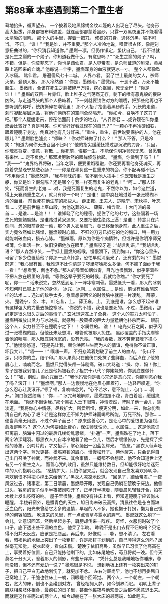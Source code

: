 # 第88章 本座遇到第二个重生者
蓦地抬头，循声望去。
一个披着及地黑锦绣金纹斗篷的人出现在了尽头。他身形高大挺拔，浑身都被布料遮盖，就连面部都蒙着黑纱，只露一双黑夜里并不能看得太清晰的眼睛。
那个人的手里，握着一把刀。
修狭的刀身，通体沉黑，锐不可当。
不归。
“谁！”
“我是谁，并不重要。”那个人冷冷地说，嗓音很古怪，像是刻意扭曲过的，“你只消我知道你。”
墨燃一凛，但仍作镇定，蛰伏自己。
“我不过就是死生之巅的一个弟子，你知道我做什么，有意思吗？”
“死生之巅的弟子？呵，不错，但是，你莫非忘了，你也是踏仙君，是人界帝君，是杀师证道的厉鬼，黄泉路上逃回来的亡魂。”
他每说一个字，墨燃浑身的血液就更冰一寸。
整个人都像坠入冰窟。
踏仙君。
屠遍儒风七十二城。
人界帝君。
娶了世上最美的女人，杀师灭亲，登顶人极。
那人冷然道：“你是，墨微雨。”
墨微雨。
十恶不赦，万死不能超生。
墨微雨，合该在死生之巅被碎尸万段，挖心抠目，死无全尸！
“你是谁！！”
墨燃的双目一片赤红，脸上稚子之气荡然无存，剩下的唯有恶鬼般的狠戾凶煞，与走道尽头的那个人岳峙着，下一刻就要锁住对方的喉咙，把那些他再也不想听到的称呼，统统撕碎在喉管里！
那个人抬了抬裹着黑纱的手，冗长的走道，刹时凝起层层冰晶，将他们俩所在的空间全然隔开。
“你如今，召唤不了这刀了吧。”那个人缓缓走来，停在他面前十余步的地方，“人界帝君……或许现在叫你墨燃会比较好？真是可笑，你可曾好好看过现在的自己？”
“一颗心不再冷硬如铁，跟着楚晚宁身边，倒真对他有几分好来。”
“重生，重生，前世说要保护的人，他在哪儿？”
墨燃脸色遽变：“师昧？！你对师昧做了什么？！”
那人不答，只是冷笑：“知道为何你无法召回不归吗？”他的指尖缓缓抚摸过那沉浓的刀身，“只因，你魂灵将变，恨意，将散……你死前，悔那一生，不能保你明净师兄无恙，曾愿若有来世……定不负他。”
那双凌厉骇然的眼眸倏忽抬起。
“墨燃，你做到了吗？！”
“我——”
“鬼界结界将破，当年之事，便要重蹈覆辙，你还要再看他身死魂灭，再跪着求楚晚宁慈悲心肠？——你是在辜负这一世重来的机会，你不配再碰不归。”
“不用你说！”墨燃怒道，“我与师昧的事，轮不到他人插手！你既知我是重生之躯，你又是谁？假勾陈？还是哪个与我一样死而复生的老鬼！”
“呵……”那人轻笑，“死而复生的老鬼……对，我是死而复生的老鬼，不然你以为，如今这世道，得上天眷顾重生之人，就只有你一个吗？”
是谁！
脑中疯狂地过着一张张模糊不清的面目。
前世死在他生前的那些人。
薛正雍、王夫人、楚晚宁、宋秋桐、叶忘昔……
还是前世逼上巫山殿，为他送葬的人。
薛蒙、梅含雪、十大门派的枭首……
是谁……是谁！！！
谁知晓了他的秘密，扼住了他的七寸，这些隔着一场生死的魍魉魑魅，是谁踏过黄泉追来，又要把他往绝路上逼！是谁！
转念只在片刻间，忽的眼前身影一动，那个男人衣帛飘飞，竟已移至他身前。此人重生之后，实力竟依然如此强悍，墨燃顿时心惊。
不归的刀刃已抵在的他的胸口，稍一用力就能刺破血肉，损去心脉。
“墨微雨，原以为你是个痴情种，但或许是你明净师兄福薄，你重活一世，依旧没把他放在眼里。”
墨燃咬牙道：“胡言乱语。”
“我胡言乱语？”那人森然冷笑，一手抵上墨燃的咽喉，慢慢滑下，落到胸口，“你这心里头，可留了多少位置给他？你那一点点怀念，恐怕早就消磨光了，还有剩的吗？”
墨燃怒道：“我心里有谁，我难道不比你清楚？啰里啰嗦那么多话，何不摘了面纱于我一看！”
“想看我，倒也不急。”那人的嗓音如烟似雾，目光也很飘渺，似乎带着些不把人放在眼里的讥嘲，“等你这辈子要死的时候，我就给你瞧。”
“你才要死了呢，你——”
话未说完，忽然感到足下一阵冰寒刺骨。墨燃低头一看，那人的冰刺不知何时已攀上了他的身体。
冰咒，冰刺……水属性……
是谁，前世有谁会施这样的法术……
遇过的敌手太多，急着想要回忆的时候脑中就是一片凌乱。
薛蒙，火。
楚晚宁，金、木。
叶忘昔，土。
薛正雍，土。
到底是谁，怎么想不起来谁有这样强大的力量去操控寒冰。
“你说的不错，我也是要死的。不过，墨微雨，那必定是很久很久之后的事情了。”
玄冰迅速冻上了全身。
这个人的实力太可怕了，墨燃稍微放出灵力与冰对抗，就感到一股蛮横的巨大力量猛朝他扑杀而来。
眼前这个人，实力甚至不在楚晚宁之下！！
水属性的。
谁！！
电光火石之间，似乎闪过一张模糊的脸，但他还未及想清，喉管就被那人扼住。
黑纱覆盖的手指尖摩挲着他的咽喉，那人眼底阴沉沉的，没有光亮。
“我的寿数，就不劳帝君陛下操心了。”他慢悠悠道，“还是先让我，替你唤回些生而为人的情谊，免得你不做正事，坏我大计。”
“唔——！”
噗嗤一声。
不归悲鸣着划破了前主人的血肉。
“伤口不深，只取你的血，结个印。”
那人果真只在他伤口处抹了些鲜血，而后点在了他的眉心上，喃喃而念。
墨燃只觉得头颅一阵剧痛，破口大骂道：“操、你、妈！你上辈子是被我剁馅儿了还是他妈被我杀了祖宗十八代？你姥姥的，你到底要做什么！”
“嘘，别动。善心咒而已。”
“我他妈管你是善心咒还是恶心咒，你能别恶心我了吗？滚开！！”
“墨燃啊。”那人一边慢慢地在他眉心画着符，一边轻声叹道，“你怎么忍心让我滚开。”顿了顿，复喃喃念咒，“心不若水，意不能止，心门……洞开。”
胸口骤然绞痛！
“你……”
冰咒蓦地解除，墨燃踉跄不稳，青白着脸，缓缓跪在地面。
“你还不谢谢我。”那个黑衣人垂下眼帘，神情漠然，睥睨了他一会儿，淡淡道，“我将你心中情感，尽数扩大。所爱所憎，便更分明，如此一来，你总能看清自己的内心了吧？若是这样你还不知为护师昧而竭尽所能，万死不辞，那你……便当真毫无用途，不过个弃子而已！”
原来这善心咒，是让心中的爱恨更为强烈，愈发鲜明吗？
这个人为何要如此费心，保住师昧性命……
水属性……
这是他意识归离前，脑海中闪过的最后几缕纷乱思绪。
“扑通”一声，墨燃跌在了地上，落下两帘浓深睫羽。那黑衣人兀自冰冷地看了他一会儿，然后才缓缓俯身，先是探了探他的脉象，沉吟片刻，才又抬手，掌心凝出一团蓝色辉光。
“皆忘。”
黑衣人低声吐出这两个字。蓝光更甚，墨燃紧锁的眉心，慢慢松开了。
待他醒来，只会记得自己出门召唤了神武，而神武不来。其余事情，一概都不会想起，他不会知道世上还有另一个重生之人。
而善心咒的效用，虽然只能维持数日，但却能很好地给迷茫中的人们指明心路。
“感情扩大，只怕你醒来后，就会发现自己愈发喜欢师明净，喜欢到恨不得把心挖出来给他了。”黑衣人凉凉地说道。
“回见了，踏仙帝君。”
一夜风波过去，诸事定，第二日清晨，墨燃睁开眼，发现自己仍躺在楚晚宁床边。他侧过头，客房的窗子似乎半夜被风吹开了，正半开半掩着，随着晨风轻轻开合，拍在木棱上发出吱呀的响。
屋子里很静，墨燃没有往床上看，但知道楚晚宁应该尚未睡醒。
半栊轩窗外，是蟹青色的天空，旭日尚未破云高照，清晨往往是苍白而缺乏血色的，阳光未曾给它太多的温情，早起的人不多，她也懒于打扮，懒为自己憔悴的倦容加热。
吹进来的风里，有一点点青草与露水的腥气。
墨燃就这么躺了一会儿，让意识回笼，然后坐起身子，肩膀却传来一阵疼。
奇怪，衣服何时破了个口子，底下透出些干涸的血色。
他呆了半晌。
昨晚不是出门去探不归的吗？只记得不归并无反应，应该是把赝品。再后来，好像就……
嘶，想不清了。
左右看看，暗褐色的地板上突出了一枚粗钉，许是那钉子划到的，自己睡得这么沉吗？居然毫无知觉。
披衣起身，看向床榻。
楚晚宁依旧高卧，虽然早已习惯了他高高在上，享受着好位置，自己只能拣他剩下的，比如床尾地板，苟且将就一晚。但今天莫名十分火大，瞪着那人的侧影，有些牙痒痒。
“凭什么总是我睡地板你睡床，尊师没错，但不还有爱幼一说？”
墨燃很是不悦。
想到地板上还有一枚突出来的钉子，把自己平白无故地划伤了，就更加不忿。
左右时辰尚早，他也不想再委屈自己窝地上了，干脆也往床上一躺，闭眼睡个回笼觉。
两个人，一个朝左，一个朝右，宽大的床，倒也不会碰到对方。
曾经相拥入梦，如今划界而眠。
明明上辈子肌肤相亲肢体相叠，最疯狂的日子里，甚至他每夜与他欢爱之后都不愿意退出来。而就是这样亲昵过的两个人，如今却躺在了一张大床的最两端，如此睡去。
